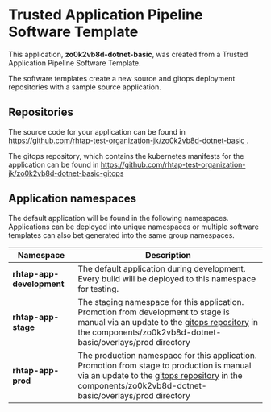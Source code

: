 # Trusted Application Pipeline Software Template

This application, **zo0k2vb8d-dotnet-basic**, was created from a Trusted Application Pipeline Software Template.

The software templates create a new source and gitops deployment repositories with a sample source application. 

## Repositories

The source code for your application can be found in [https://github.com/rhtap-test-organization-jk/zo0k2vb8d-dotnet-basic ](https://github.com/rhtap-test-organization-jk/zo0k2vb8d-dotnet-basic ).
 
The gitops repository, which contains the kubernetes manifests for the application can be found in 
[https://github.com/rhtap-test-organization-jk/zo0k2vb8d-dotnet-basic-gitops ](https://github.com/rhtap-test-organization-jk/zo0k2vb8d-dotnet-basic-gitops ) 

## Application namespaces 

The default application will be found in the following namespaces. Applications can be deployed into unique namespaces or multiple software templates can also bet generated into the same group namespaces.  

|  Namespace   |  Description   |  
| -------- | -------- |   
| **rhtap-app-development** | The default application during development. Every build will be deployed to this namespace for testing. | 
| **rhtap-app-stage** | The staging namespace for this application. Promotion from development to stage is manual via an update to the [gitops repository](https://github.com/rhtap-test-organization-jk/zo0k2vb8d-dotnet-basic-gitops ) in the components/zo0k2vb8d-dotnet-basic/overlays/prod directory |  
| **rhtap-app-prod** | The production namespace for this application. Promotion from stage to production is manual via an update to the [gitops repository](https://github.com/rhtap-test-organization-jk/zo0k2vb8d-dotnet-basic-gitops ) in the components/zo0k2vb8d-dotnet-basic/overlays/prod directory | 